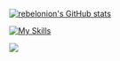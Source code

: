 [![rebelonion's GitHub stats](https://github-readme-stats.vercel.app/api?username=rebelonion&show_icons=true&theme=transparent)](https://github.com/rebelonion/github-readme-stats)

[![My Skills](https://skillicons.dev/icons?i=cpp,cs,c,kotlin,java,py,js,ts,html,css,react,nextjs,arduino)](https://skillicons.dev)

![](https://komarev.com/ghpvc/?username=rebelonion)
